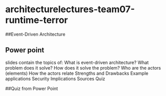 # architecturelectures-team07-runtime-terror
##Event-Driven Architecture
## Power point
slides contain the topics of:
What is event-driven architecture?
What problem does it solve?
How does it solve the problem?
Who are the actors (elements)
How the actors relate 
Strengths and Drawbacks
Example applications
Security Implications
Sources
Quiz

##Quiz from Power Point

